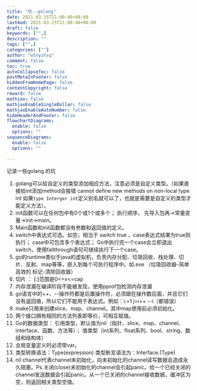 ```yaml
---
title: "坑--golang"
date: 2021-03-25T21:00:48+08:00
lastmod: 2021-03-25T21:00:48+08:00
draft: false
keywords: ["",]
description: ""
tags: ["",]
categories: [""]
author: "wtnyzhsq"
comment: false
toc: true
autoCollapseToc: false
postMetaInFooter: false
hiddenFromHomePage: false
contentCopyright: false
reward: false
mathjax: false
mathjaxEnableSingleDollar: false
mathjaxEnableAutoNumber: false
hideHeaderAndFooter: false
flowchartDiagrams:
  enable: false
  options: ""
sequenceDiagrams: 
  enable: false
  options: ""

---
```


 记录一些golang 的坑

<!--more-->

1. golang可以给自定义的类型添加相应方法，注意必须是自定义类型。（如果直接给int添加method会报错 cannot define new methods on non-local type int  如果`type Interger int`定义别名就可以了，也就是需要是自定义的类型才能定义方法）。
2. init函数可以在任何包中有0个或1个或多个； 执行顺序， 先导入包再->常量变量->init->main。 
3. Main函数和init函数都没有参数和返回值的定义。
4. switch中表达式可选。如空，相当于 switch true ，case表达式结果为true则执行； case中可包含多个表达式； Go中执行完一个case会立即退出switch，使用fallthrough语句可继续执行下一个case。
5. go的runtime类似于java的虚拟机，负责内存分配、垃圾回收、栈处理、切片、反射、map等等，嵌入到每个可执行程序中。如.exe  （垃圾回收器-简单高效的  标记-清除回收器）
6. 切片 ： [:]范围是0<=x<=cap
7. 内存泄漏在编译阶段不能被发现，使用pprof包检测内存泄漏
8. go语言中的++、--操作符都是后置操作符，必须跟在操作数后面，并且它们没有返回值，所以它们不能用于表达式。例如：i:=1  j=i++  --i（都错误）
9. make只用来创建slice、map、channel。其中map使用前必须初始化。
10. 两个接口拥有相同的方法列表即等价，可相互赋值。
11. Go的数据类型：
    引用类型，默认值为nil（指针、slice、map、channel、interface、函数、方法等）；
    值类型（int系列、float系列、bool、string、数组和结构体）
12. 全局变量定义时必须带var。
13. 类型转换语法：Type(expression)   类型断言语法为：Interface.(Type)
14. nil channel代表channel未初始化，向未初始化的channel读写数据会造成永久阻塞。Ps.关闭(close)未初始化的channel会引起panic。给一个已经关闭的channel发送数据会引起panic。从一个已关闭的channel接收数据，缓冲区为空，则返回相关类型空值。